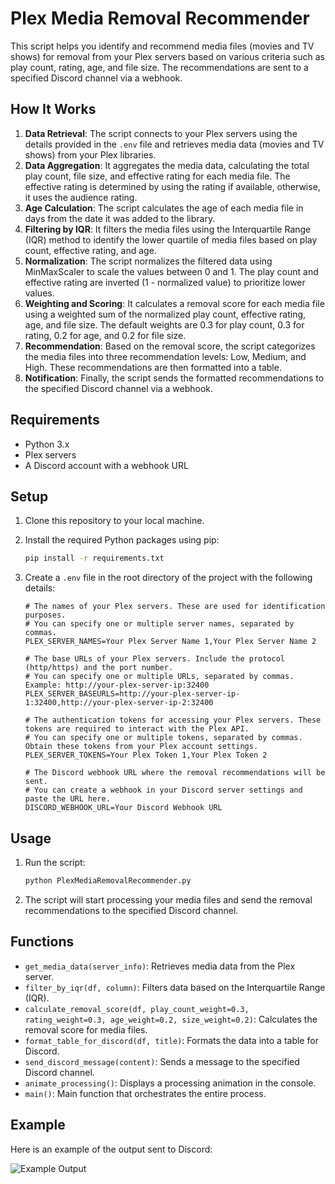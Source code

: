 # Plex Media Removal Recommender

This script helps you identify and recommend media files (movies and TV shows) for removal from your Plex servers based on various criteria such as play count, rating, age, and file size. The recommendations are sent to a specified Discord channel via a webhook.

## How It Works

1. **Data Retrieval**: The script connects to your Plex servers using the details provided in the `.env` file and retrieves media data (movies and TV shows) from your Plex libraries.
2. **Data Aggregation**: It aggregates the media data, calculating the total play count, file size, and effective rating for each media file. The effective rating is determined by using the rating if available, otherwise, it uses the audience rating.
3. **Age Calculation**: The script calculates the age of each media file in days from the date it was added to the library.
4. **Filtering by IQR**: It filters the media files using the Interquartile Range (IQR) method to identify the lower quartile of media files based on play count, effective rating, and age.
5. **Normalization**: The script normalizes the filtered data using MinMaxScaler to scale the values between 0 and 1. The play count and effective rating are inverted (1 - normalized value) to prioritize lower values.
6. **Weighting and Scoring**: It calculates a removal score for each media file using a weighted sum of the normalized play count, effective rating, age, and file size. The default weights are 0.3 for play count, 0.3 for rating, 0.2 for age, and 0.2 for file size.
7. **Recommendation**: Based on the removal score, the script categorizes the media files into three recommendation levels: Low, Medium, and High. These recommendations are then formatted into a table.
8. **Notification**: Finally, the script sends the formatted recommendations to the specified Discord channel via a webhook.

## Requirements

- Python 3.x
- Plex servers
- A Discord account with a webhook URL

## Setup

1. Clone this repository to your local machine.
2. Install the required Python packages using pip:
    ```sh
    pip install -r requirements.txt
    ```
3. Create a `.env` file in the root directory of the project with the following details:

    ```env
    # The names of your Plex servers. These are used for identification purposes.
    # You can specify one or multiple server names, separated by commas.
    PLEX_SERVER_NAMES=Your Plex Server Name 1,Your Plex Server Name 2

    # The base URLs of your Plex servers. Include the protocol (http/https) and the port number.
    # You can specify one or multiple URLs, separated by commas. Example: http://your-plex-server-ip:32400
    PLEX_SERVER_BASEURLS=http://your-plex-server-ip-1:32400,http://your-plex-server-ip-2:32400

    # The authentication tokens for accessing your Plex servers. These tokens are required to interact with the Plex API.
    # You can specify one or multiple tokens, separated by commas. Obtain these tokens from your Plex account settings.
    PLEX_SERVER_TOKENS=Your Plex Token 1,Your Plex Token 2

    # The Discord webhook URL where the removal recommendations will be sent.
    # You can create a webhook in your Discord server settings and paste the URL here.
    DISCORD_WEBHOOK_URL=Your Discord Webhook URL
    ```

## Usage

1. Run the script:
    ```sh
    python PlexMediaRemovalRecommender.py
    ```
2. The script will start processing your media files and send the removal recommendations to the specified Discord channel.

## Functions

- `get_media_data(server_info)`: Retrieves media data from the Plex server.
- `filter_by_iqr(df, column)`: Filters data based on the Interquartile Range (IQR).
- `calculate_removal_score(df, play_count_weight=0.3, rating_weight=0.3, age_weight=0.2, size_weight=0.2)`: Calculates the removal score for media files.
- `format_table_for_discord(df, title)`: Formats the data into a table for Discord.
- `send_discord_message(content)`: Sends a message to the specified Discord channel.
- `animate_processing()`: Displays a processing animation in the console.
- `main()`: Main function that orchestrates the entire process.

## Example

Here is an example of the output sent to Discord:


![Example Output](https://private-user-images.githubusercontent.com/151480534/380124621-27210fd6-f762-4d56-b1fd-90c16d5a28f5.png?jwt=eyJhbGciOiJIUzI1NiIsInR5cCI6IkpXVCJ9.eyJpc3MiOiJnaXRodWIuY29tIiwiYXVkIjoicmF3LmdpdGh1YnVzZXJjb250ZW50LmNvbSIsImtleSI6ImtleTUiLCJleHAiOjE3Mjk4NTMzOTgsIm5iZiI6MTcyOTg1MzA5OCwicGF0aCI6Ii8xNTE0ODA1MzQvMzgwMTI0NjIxLTI3MjEwZmQ2LWY3NjItNGQ1Ni1iMWZkLTkwYzE2ZDVhMjhmNS5wbmc_WC1BbXotQWxnb3JpdGhtPUFXUzQtSE1BQy1TSEEyNTYmWC1BbXotQ3JlZGVudGlhbD1BS0lBVkNPRFlMU0E1M1BRSzRaQSUyRjIwMjQxMDI1JTJGdXMtZWFzdC0xJTJGczMlMkZhd3M0X3JlcXVlc3QmWC1BbXotRGF0ZT0yMDI0MTAyNVQxMDQ0NThaJlgtQW16LUV4cGlyZXM9MzAwJlgtQW16LVNpZ25hdHVyZT0zZDJmNjhlOTJiMGUxMjU5YWVkNzY0ZTliMGJiYTUxMjIyYmYzNThlNmY3NGU4YWM4YTVlODE5ZGY4OThjODRjJlgtQW16LVNpZ25lZEhlYWRlcnM9aG9zdCJ9.zPvdcSyVCuoHYTubdNXkEHFw9QGIOLCKfwSmQat3WVA)